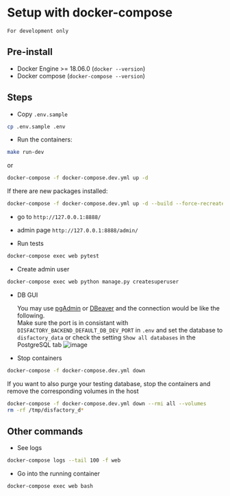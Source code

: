 # Setup with docker-compose

`For development only`

## Pre-install

- Docker Engine >= 18.06.0 (`docker --version`)
- Docker compose (`docker-compose --version`)

## Steps

- Copy `.env.sample`

```bash
cp .env.sample .env
```

- Run the containers:

```bash
make run-dev
```

or

```bash
docker-compose -f docker-compose.dev.yml up -d
```

If there are new packages installed:

```bash
docker-compose -f docker-compose.dev.yml up -d --build --force-recreate
```

- go to `http://127.0.0.1:8888/`
- admin page `http://127.0.0.1:8888/admin/`

- Run tests

```bash
docker-compose exec web pytest
```

- Create admin user

```bash
docker-compose exec web python manage.py createsuperuser
```

- DB GUI

  You may use [pgAdmin](https://www.pgadmin.org/) or [DBeaver](https://dbeaver.io/) and the connection would be like the following. <br />
  Make sure the port is in consistant with `DISFACTORY_BACKEND_DEFAULT_DB_DEV_PORT` in `.env` and set the database to `disfactory_data` or check the setting `Show all databases` in the PostgreSQL tab ![image](https://i.imgur.com/8V1nDia.png)

- Stop containers

```bash
docker-compose -f docker-compose.dev.yml down
```

If you want to also purge your testing database, stop the containers and remove the corresponding volumes in the host

```bash
docker-compose -f docker-compose.dev.yml down --rmi all --volumes
rm -rf /tmp/disfactory_d*
```

## Other commands

- See logs

```bash
docker-compose logs --tail 100 -f web

```

- Go into the running container

```bash
docker-compose exec web bash

```
